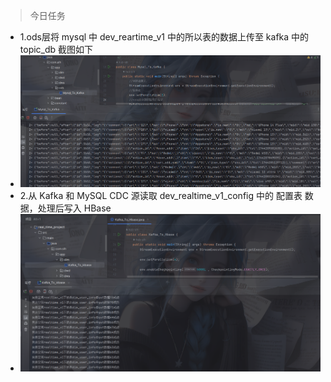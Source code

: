 >今日任务
* 1.ods层将 mysql 中 dev_reartime_v1 中的所以表的数据上传至 kafka 中的 topic_db 截图如下
* ![img.png](../imgs/img.png)
* 2.从 Kafka 和 MySQL CDC 源读取 dev_realtime_v1_config 中的 配置表 数据，处理后写入 HBase
* ![img.png](../imgs/img1.png)